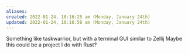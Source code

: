 ```yaml
---
aliases: 
created: 2022-01-24, 10:16:25 am (Monday, January 24th)
updated: 2022-01-24, 10:16:58 am (Monday, January 24th)
---
```

Something like taskwarrior, but with a terminal GUI similar to Zellij
Maybe this could be a project I do with Rust?